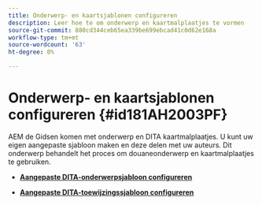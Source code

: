 ```yaml
---
title: Onderwerp- en kaartsjablonen configureren
description: Leer hoe te om onderwerp en kaartmalplaatjes te vormen
source-git-commit: 880cd344ceb65ea339be699ebcad41c0d62e168a
workflow-type: tm+mt
source-wordcount: '63'
ht-degree: 0%

---
```


# Onderwerp- en kaartsjablonen configureren {#id181AH2003PF}

AEM de Gidsen komen met onderwerp en DITA kaartmalplaatjes. U kunt uw eigen aangepaste sjabloon maken en deze delen met uw auteurs. Dit onderwerp behandelt het proces om douaneonderwerp en kaartmalplaatjes te gebruiken.

- **[Aangepaste DITA-onderwerpsjabloon configureren](conf-template-tags-custom-dita-topic-template.md)**

- **[Aangepaste DITA-toewijzingssjabloon configureren](conf-template-tags-custom-dita-map-templates.md)**
